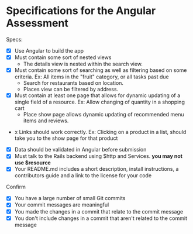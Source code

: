 # Specifications for the Angular Assessment

Specs:
- [x] Use Angular to build the app
- [x] Must contain some sort of nested views
  + The details view is nested within the search view.
- [x] Must contain some sort of searching as well as filtering based on some criteria. Ex: All items in the "fruit" category, or all tasks past due
  + Search for restaurants based on location.
  + Places view can be filtered by address.
- [x] Must contain at least one page that allows for dynamic updating of a single field of a resource. Ex: Allow changing of quantity in a shopping cart
  + Place show page allows dynamic updating of recommended menu items and reviews.
- x Links should work correctly. Ex: Clicking on a product in a list, should take you to the show page for that product
- [x] Data should be validated in Angular before submission
- [x] Must talk to the Rails backend using $http and Services. **you may not use $resource**
- [x] Your README.md includes a short description, install instructions, a contributors guide and a link to the license for your code

Confirm
- [x] You have a large number of small Git commits
- [x] Your commit messages are meaningful
- [x] You made the changes in a commit that relate to the commit message
- [x] You don't include changes in a commit that aren't related to the commit message
